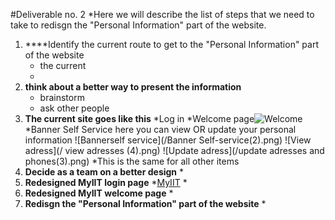 #Deliverable no. 2
*Here we will describe the list of steps that we need to take to redisgn the "Personal Information" part of the website.
1. ****Identify the current route to get to the "Personal Information" part of the website
    * the current 
    *
2. **think about a better way to present the information**
    * brainstorm
    * ask other people
3. **The current site goes like this**
    *Log in 
    *Welcome page![Welcome](/welcomepage.png)
    *Banner Self Service here you can view OR update your personal information ![Bannerself service](/Banner Self-service(2).png) 
   ![View adress](/ view adresses (4).png)
   ![Update adress](/update adresses and phones(3).png) 
    *This is the same for all other items
4. **Decide as a team on a better design**
    * 
5. **Redesigned MyIIT login page**
    *[MyIIT](https://my.iit.edu/cp/home/displaylogin)
    * 
6. **Redesigned MyIIT welcome page**
    * 
7. **Redisgn the "Personal Information" part of the website**
    * 
